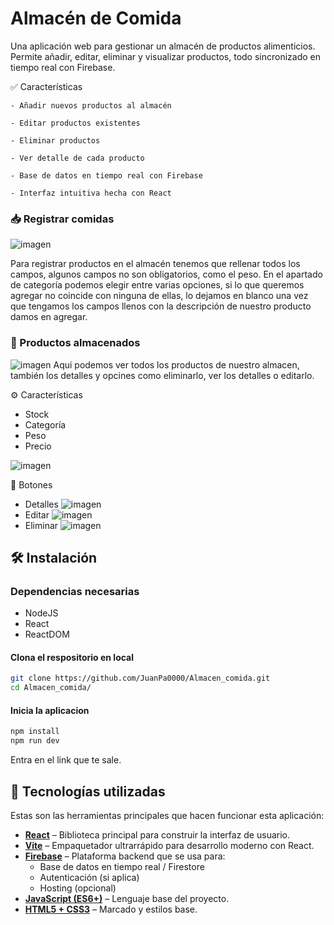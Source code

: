 # Almacén de Comida 
Una aplicación web para gestionar un almacén de productos alimenticios. Permite añadir, editar, eliminar y visualizar productos, todo sincronizado en tiempo real con Firebase.

✅ Características

    - Añadir nuevos productos al almacén

    - Editar productos existentes

    - Eliminar productos

    - Ver detalle de cada producto

    - Base de datos en tiempo real con Firebase

    - Interfaz intuitiva hecha con React
### 📥 Registrar comidas
![imagen](https://github.com/user-attachments/assets/53614426-87e3-49b4-b6ff-63d7963dc99e)

Para registrar productos en el almacén tenemos que rellenar todos los campos, algunos campos no son obligatorios, como el peso. En el apartado de categoría podemos elegir entre varias opciones, si lo que queremos agregar no coincide con ninguna de ellas, lo dejamos en blanco una vez que tengamos los campos llenos con la descripción de nuestro producto damos en agregar.

### 📁 Productos almacenados
![imagen](https://github.com/user-attachments/assets/914025ff-cdb5-41f8-a4f9-8423b0ca47f0)
Aqui podemos ver todos los productos de nuestro almacen, también los detalles y opcines como eliminarlo, ver los detalles o editarlo.

⚙️ Características
- Stock
- Categoría
- Peso
- Precio


![imagen](https://github.com/user-attachments/assets/01537577-3d11-4be9-8a65-c8aa1295d5d0)

🚥 Botones
- Detalles ![imagen](https://github.com/user-attachments/assets/5cf2660f-a6b2-4bd0-a8fb-d1668d0cb4bc)
- Editar ![imagen](https://github.com/user-attachments/assets/d2eb7c82-7cb0-4b03-849d-6065e190799d)
- Eliminar ![imagen](https://github.com/user-attachments/assets/2e3e16c7-93d0-4b87-a0f1-37d4fb48ca06)






## 🛠️ Instalación
### Dependencias necesarias
- NodeJS
- React
- ReactDOM
  
#### Clona el respositorio en local
```bash
git clone https://github.com/JuanPa0000/Almacen_comida.git
cd Almacen_comida/
```

#### Inicia la aplicacion
```bash
npm install
npm run dev
```
Entra en el link que te sale.
## 🧪 Tecnologías utilizadas

Estas son las herramientas principales que hacen funcionar esta aplicación:

- **[React](https://reactjs.org/)** – Biblioteca principal para construir la interfaz de usuario.
- **[Vite](https://vitejs.dev/)** – Empaquetador ultrarrápido para desarrollo moderno con React.
- **[Firebase](https://firebase.google.com/)** – Plataforma backend que se usa para:
  - Base de datos en tiempo real / Firestore
  - Autenticación (si aplica)
  - Hosting (opcional)
- **[JavaScript (ES6+)](https://developer.mozilla.org/es/docs/Web/JavaScript)** – Lenguaje base del proyecto.
- **[HTML5 + CSS3](https://developer.mozilla.org/en-US/docs/Web)** – Marcado y estilos base.
